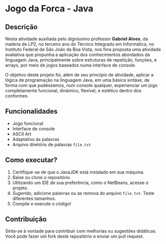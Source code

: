 # Jogo da Forca - Java

## Descrição
Nesta atividade auxiliada pelo digníssimo professor **Gabriel Alves**, da matéria de LP2, no terceiro ano do Técnico Integrado em Informática, no Instituto Federal de São João da Boa Vista, nos fora proposta uma atividade avaliativa que propunha a aplicação dos conhecimentos abordados da linguagem Java, principalmente sobre estruturas de repetição, funções, e arrays, por meio de jogos baseados numa interface de console. 

O objetivo deste projeto foi, além de seu princípio de atividade, aplicar a lógica de programação na linguagem Java, em uma básica sintáxe, de forma com que pudéssemos, num console qualquer, experienciar um jogo completamente funcional, dinâmico, flexível, e estético dentro dos conformes.

## Funcionalidades

- Jogo funcional
- Interface de console
- ASCII Art 
- Adaptativo às palavras 
- Arquivo diretório de palavras `file.txt`

## Como executar?

1. Certifique-se de que o JavaJDK está instalado em sua máquina.
2. Baixe ou clone o repositório.
3. Utilizando um IDE de sua preferência, como o NetBeans, acesse o projeto.
4. *Sugerido*, adicione palavras ou as remova do arquivo `file.txt`. Teste diferentes tamanhos.
5. Compile e execute o código!

## Contribuição

Sinta-se à vontade para contribuir com melhorias ou sugestões didáticas. Você pode fazer um fork deste repositório e enviar um pull request.



